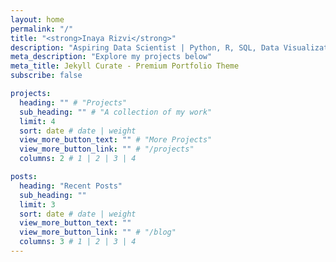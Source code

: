 ```yaml
---
layout: home
permalink: "/"
title: "<strong>Inaya Rizvi</strong>"
description: "Aspiring Data Scientist | Python, R, SQL, Data Visualization"
meta_description: "Explore my projects below"
meta_title: Jekyll Curate - Premium Portfolio Theme
subscribe: false

projects:
  heading: "" # "Projects"
  sub_heading: "" # "A collection of my work"
  limit: 4
  sort: date # date | weight
  view_more_button_text: "" # "More Projects"
  view_more_button_link: "" # "/projects"
  columns: 2 # 1 | 2 | 3 | 4

posts:
  heading: "Recent Posts"
  sub_heading: ""
  limit: 3
  sort: date # date | weight
  view_more_button_text: ""
  view_more_button_link: "" # "/blog"
  columns: 3 # 1 | 2 | 3 | 4
---
```


